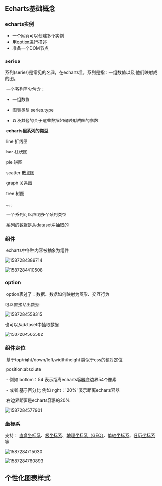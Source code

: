 ## Echarts基础概念

### echarts实例

- 一个网页可以创建多个实例
- 用option进行描述
- 准备一个DOM节点

### series

​    系列(series)是常见的名词，在echarts里，系列是指：一组数值以及·他们映射成的图。

​    一个系列至少包含：

- 一组数值

-  图表类型 series.type

-  以及其他的关于这些数据如何映射成图的参数

​    **echarts里系列的类型**

​      line 折线图

​      bar 柱状图

​      pie 饼图

​      scatter 散点图

​      graph  关系图

​      tree  树图

​      。。。

​    一个系列可以声明多个系列类型

​    系列的数据是从dataset中抽取的

### 组件

​    echarts中各种内容被抽象为组件

   ![1587284389714](D:\software\Typora\all_pic\1587284389714.png)

  ![1587284410508](D:\software\Typora\all_pic\1587284410508.png)

### option

​	option表述了：数据、数据如何映射为图形、交互行为

可以直接给出数据

![1587284558315](D:\software\Typora\all_pic\1587284558315.png)

也可以从dataset中抽取数据

![1587284565582](D:\software\Typora\all_pic\1587284565582.png)

###  组件定位

​    基于top/right/down/left/width/height 类似于css的绝对定位

​    position:absolute    

​    \- 例如 bottom：54 表示距离echarts容器底边界54个像素

​    \- 或者 基于百分比 例如 right：'20%' 表示距离echarts容器

​      右边界距离是echarts容器的20%

![1587284577901](D:\software\Typora\all_pic\1587284577901.png)

### 坐标系

支持： [直角坐标系](https://www.echartsjs.com/zh/option.html#grid)、[极坐标系](https://www.echartsjs.com/zh/option.html#polar)、[地理坐标系（GEO）](https://www.echartsjs.com/zh/option.html#geo)、[单轴坐标系](https://www.echartsjs.com/zh/option.html#singleAxis)、[日历坐标系](https://www.echartsjs.com/zh/option.html#calendar) 等 

![1587284715030](D:\software\Typora\all_pic\1587284715030.png)

![1587284760893](D:\software\Typora\all_pic\1587284760893.png)

## 个性化图表样式

